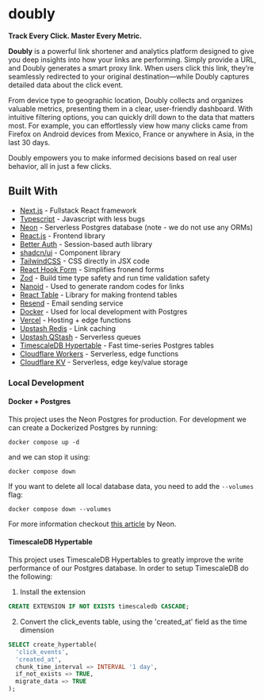 # doubly

**Track Every Click. Master Every Metric.**

**Doubly** is a powerful link shortener and analytics platform designed to give you deep insights into how your links are performing. Simply provide a URL, and Doubly generates a smart proxy link. When users click this link, they’re seamlessly redirected to your original destination—while Doubly captures detailed data about the click event.

From device type to geographic location, Doubly collects and organizes valuable metrics, presenting them in a clear, user-friendly dashboard. With intuitive filtering options, you can quickly drill down to the data that matters most. For example, you can effortlessly view how many clicks came from Firefox on Android devices from Mexico, France or anywhere in Asia, in the last 30 days.

Doubly empowers you to make informed decisions based on real user behavior, all in just a few clicks.

## Built With

  - [Next.js](https://nextjs.org/) - Fullstack React framework
  - [Typescript](https://www.typescriptlang.org/) - Javascript with less bugs
  - [Neon](https://neon.tech/) - Serverless Postgres database (note - we do not use any ORMs)
  - [React.js](https://react.dev/) - Frontend library
  - [Better Auth](https://www.better-auth.com/) - Session-based auth library
  - [shadcn/ui](https://ui.shadcn.com/) - Component library
  - [TailwindCSS](https://tailwindcss.com/) - CSS directly in JSX code
  - [React Hook Form](https://react-hook-form.com/) - Simplifies fronend forms
  - [Zod](https://zod.dev/) - Build time type safety and run time validation safety
  - [Nanoid](https://github.com/ai/nanoid) - Used to generate random codes for links
  - [React Table](https://tanstack.com/table/v7) - Library for making frontend tables
  - [Resend](https://resend.com/) - Email sending service
  - [Docker](https://www.docker.com/) - Used for local development with Postgres
  - [Vercel](https://vercel.com/) - Hosting + edge functions
  - [Upstash Redis](https://upstash.com/) - Link caching
  - [Upstash QStash](https://upstash.com/) - Serverless queues
  - [TimescaleDB Hypertable](https://docs.timescale.com/use-timescale/latest/hypertables/) - Fast time-series Postgres tables
  - [Cloudflare Workers](https://workers.cloudflare.com/) - Serverless, edge functions
  - [Cloudflare KV](https://developers.cloudflare.com/kv/) - Serverless, edge key/value storage

### Local Development

#### Docker + Postgres

This project uses the Neon Postgres for production. For development we can create a Dockerized Postgres by running:

```
docker compose up -d
```

and we can stop it using:

```
docker compose down
```

If you want to delete all local database data, you need to add the `--volumes` flag:

```
docker compose down --volumes
```

For more information checkout [this article](https://neon.tech/guides/local-development-with-neon) by Neon.

#### TimescaleDB Hypertable

This project uses TimescaleDB Hypertables to greatly improve the write performance of our Postgres database. In order to setup TimescaleDB do the following:

1. Install the extension
```sql
CREATE EXTENSION IF NOT EXISTS timescaledb CASCADE;
```

2. Convert the click_events table, using the 'created_at' field as the time dimension
```sql
SELECT create_hypertable(
  'click_events',
  'created_at',
  chunk_time_interval => INTERVAL '1 day',
  if_not_exists => TRUE,
  migrate_data => TRUE
);
```
